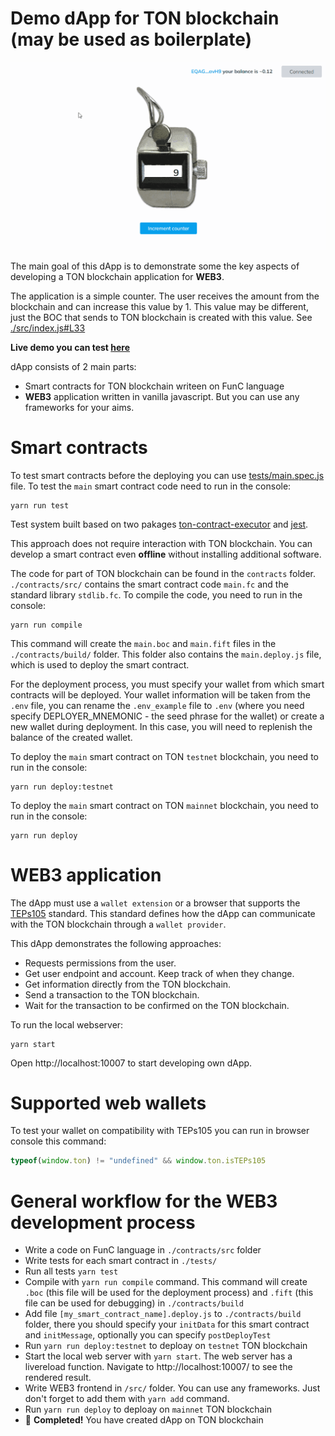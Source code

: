 # Demo dApp for TON blockchain (may be used as boilerplate)

[<img src="./src/assets/demo.gif" title="Click to open the live demo" alt="dApp TON blockchain"/>](https://xtonwallet.com/ton-dapp-boilerplate/)

The main goal of this dApp is to demonstrate some the key aspects of developing a TON blockchain application for **WEB3**.

The application is a simple counter. The user receives the amount from the blockchain and can increase this value by 1. This value may be different, just the BOC that sends to TON blockchain is created with this value. See [./src/index.js#L33](./src/index.js#L33)

**Live demo you can test [here](https://xtonwallet.com/ton-dapp-boilerplate/)**

dApp consists of 2 main parts:

* Smart contracts for TON blockchain writeen on FunC language
* **WEB3** application written in vanilla javascript. But you can use any frameworks for your aims.

# Smart contracts

To test smart contracts before the deploying you can use [tests/main.spec.js](./tests/main.spec.js) file. 
To test the `main` smart contract code need to run in the console:

```console
yarn run test
```

Test system built based on two pakages [ton-contract-executor](https://github.com/ton-community/ton-contract-executor) and [jest](https://jestjs.io/docs/getting-started).

This approach does not require interaction with TON blockchain. You can develop a smart contract even **offline** without installing additional software.

The code for part of TON blockchain can be found in the `contracts` folder. `./contracts/src/` contains the smart contract code `main.fc` and the standard library `stdlib.fc`. To compile the code, you need to run in the console:

```console
yarn run compile
```

This command will create the `main.boc` and `main.fift` files in the `./contracts/build/` folder. This folder also contains the `main.deploy.js` file, which is used to deploy the smart contract.

For the deployment process, you must specify your wallet from which smart contracts will be deployed. Your wallet information will be taken from the `.env` file, you can rename the `.env_example` file to `.env` (where you need specify DEPLOYER_MNEMONIC - the seed phrase for the wallet) or create a new wallet during deployment. In this case, you will need to replenish the balance of the created wallet.

To deploy the `main` smart contract on TON `testnet` blockchain, you need to run in the console:

```console
yarn run deploy:testnet
```

To deploy the `main` smart contract on TON `mainnet` blockchain, you need to run in the console:

```console
yarn run deploy
```

# WEB3 application

The dApp must use a `wallet extension` or a browser that supports the [TEPs105](https://github.com/ton-blockchain/TEPs/pull/105) standard. This standard defines how the dApp can communicate with the TON blockchain through a `wallet provider`.

This dApp demonstrates the following approaches:

* Requests permissions from the user.
* Get user endpoint and account. Keep track of when they change.
* Get information directly from the TON blockchain.
* Send a transaction to the TON blockchain.
* Wait for the transaction to be confirmed on the TON blockchain.

To run the local webserver:

```console
yarn start 
```

Open http://localhost:10007 to start developing own dApp.

# Supported web wallets

To test your wallet on compatibility with TEPs105 you can run in browser console this command:

```js
typeof(window.ton) != "undefined" && window.ton.isTEPs105
```

# General workflow for the WEB3 development process

* Write a code on FunC language in `./contracts/src` folder
* Write tests for each smart contract in `./tests/`
* Run all tests `yarn test`
* Compile with `yarn run compile` command. This command will create `.boc` (this file will be used for the deployment process) and `.fift` (this file can be used for debugging) in `./contracts/build`
* Add file `[my_smart_contract_name].deploy.js` to `./contracts/build` folder, there you should specify your `initData` for this smart contract and `initMessage`, optionally you can specify `postDeployTest`
* Run `yarn run deploy:testnet` to deploay on `testnet` TON blockchain
* Start the local web server with `yarn start`. The web server has a livereload function. Navigate to http://localhost:10007/ to see the rendered result.
* Write WEB3 frontend in `/src/` folder. You can use any frameworks. Just don't forget to add them with `yarn add` command.
* Run `yarn run deploy` to deploay on `mainnet` TON blockchain
* &#129351; **Completed!** You have created dApp on TON blockchain